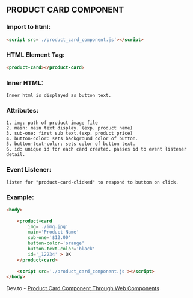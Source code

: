 ## **PRODUCT CARD COMPONENT**

### Import to html:
```html
<script src='./product_card_component.js'></script>
```
### HTML Element Tag:
```html
<product-card></product-card>
```

### Inner HTML: 
    Inner html is displayed as button text.

### Attributes:

    1. img: path of product image file
    2. main: main text display. (exp. product name)
    3. sub-one: first sub text.(exp. product price)
    4. button-color: sets background color of button.
    5. button-text-color: sets color of button text.
    6. id: unique id for each card created. passes id to event listener detail.

### Event Listener:
    listen for "product-card-clicked" to respond to button on click.
### Example:
```html
<body>
    
    <product-card
        img='./img.jpg'
        main='Product Name'
        sub-one='$12.00'
        button-color='orange'
        button-text-color='black'
        id='_12234' > OK
    </product-card>
        
    <script src='./product_card_component.js'></script>
</body>
```
Dev.to - [Product Card Component Through Web Components](https://dev.to/le4u5/product-card-component-through-web-components-4n63)
